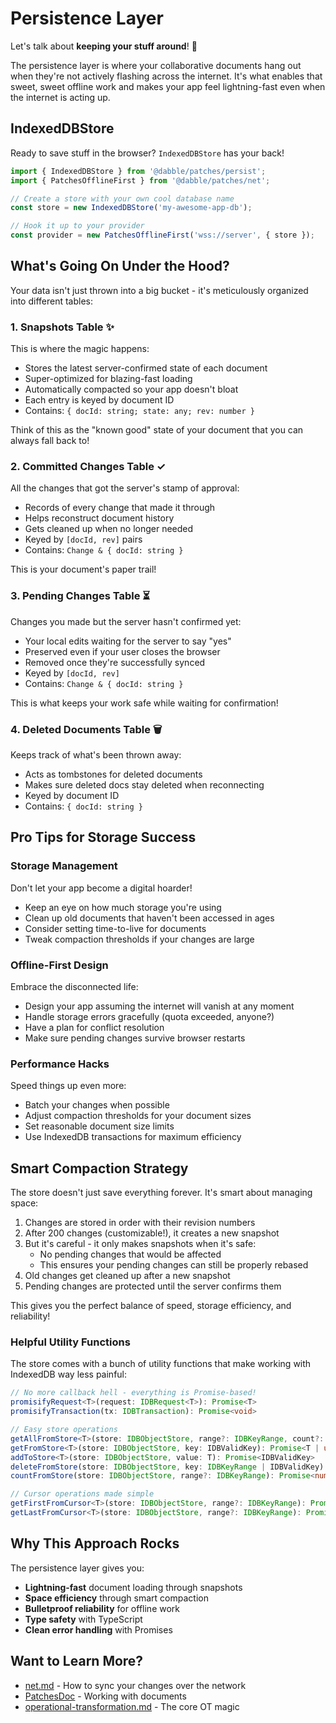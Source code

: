 # Persistence Layer

Let's talk about **keeping your stuff around**! 🏪

The persistence layer is where your collaborative documents hang out when they're not actively flashing across the internet. It's what enables that sweet, sweet offline work and makes your app feel lightning-fast even when the internet is acting up.

## IndexedDBStore

Ready to save stuff in the browser? `IndexedDBStore` has your back!

```typescript
import { IndexedDBStore } from '@dabble/patches/persist';
import { PatchesOfflineFirst } from '@dabble/patches/net';

// Create a store with your own cool database name
const store = new IndexedDBStore('my-awesome-app-db');

// Hook it up to your provider
const provider = new PatchesOfflineFirst('wss://server', { store });
```

## What's Going On Under the Hood?

Your data isn't just thrown into a big bucket - it's meticulously organized into different tables:

### 1. Snapshots Table ✨

This is where the magic happens:

- Stores the latest server-confirmed state of each document
- Super-optimized for blazing-fast loading
- Automatically compacted so your app doesn't bloat
- Each entry is keyed by document ID
- Contains: `{ docId: string; state: any; rev: number }`

Think of this as the "known good" state of your document that you can always fall back to!

### 2. Committed Changes Table ✓

All the changes that got the server's stamp of approval:

- Records of every change that made it through
- Helps reconstruct document history
- Gets cleaned up when no longer needed
- Keyed by `[docId, rev]` pairs
- Contains: `Change & { docId: string }`

This is your document's paper trail!

### 3. Pending Changes Table ⏳

Changes you made but the server hasn't confirmed yet:

- Your local edits waiting for the server to say "yes"
- Preserved even if your user closes the browser
- Removed once they're successfully synced
- Keyed by `[docId, rev]`
- Contains: `Change & { docId: string }`

This is what keeps your work safe while waiting for confirmation!

### 4. Deleted Documents Table 🗑️

Keeps track of what's been thrown away:

- Acts as tombstones for deleted documents
- Makes sure deleted docs stay deleted when reconnecting
- Keyed by document ID
- Contains: `{ docId: string }`

## Pro Tips for Storage Success

### Storage Management

Don't let your app become a digital hoarder!

- Keep an eye on how much storage you're using
- Clean up old documents that haven't been accessed in ages
- Consider setting time-to-live for documents
- Tweak compaction thresholds if your changes are large

### Offline-First Design

Embrace the disconnected life:

- Design your app assuming the internet will vanish at any moment
- Handle storage errors gracefully (quota exceeded, anyone?)
- Have a plan for conflict resolution
- Make sure pending changes survive browser restarts

### Performance Hacks

Speed things up even more:

- Batch your changes when possible
- Adjust compaction thresholds for your document sizes
- Set reasonable document size limits
- Use IndexedDB transactions for maximum efficiency

## Smart Compaction Strategy

The store doesn't just save everything forever. It's smart about managing space:

1. Changes are stored in order with their revision numbers
2. After 200 changes (customizable!), it creates a new snapshot
3. But it's careful - it only makes snapshots when it's safe:
   - No pending changes that would be affected
   - This ensures your pending changes can still be properly rebased
4. Old changes get cleaned up after a new snapshot
5. Pending changes are protected until the server confirms them

This gives you the perfect balance of speed, storage efficiency, and reliability!

### Helpful Utility Functions

The store comes with a bunch of utility functions that make working with IndexedDB way less painful:

```typescript
// No more callback hell - everything is Promise-based!
promisifyRequest<T>(request: IDBRequest<T>): Promise<T>
promisifyTransaction(tx: IDBTransaction): Promise<void>

// Easy store operations
getAllFromStore<T>(store: IDBObjectStore, range?: IDBKeyRange, count?: number): Promise<T[]>
getFromStore<T>(store: IDBObjectStore, key: IDBValidKey): Promise<T | undefined>
addToStore<T>(store: IDBObjectStore, value: T): Promise<IDBValidKey>
deleteFromStore(store: IDBObjectStore, key: IDBKeyRange | IDBValidKey): Promise<void>
countFromStore(store: IDBObjectStore, range?: IDBKeyRange): Promise<number>

// Cursor operations made simple
getFirstFromCursor<T>(store: IDBObjectStore, range?: IDBKeyRange): Promise<T | undefined>
getLastFromCursor<T>(store: IDBObjectStore, range?: IDBKeyRange): Promise<T | undefined>
```

## Why This Approach Rocks

The persistence layer gives you:

- **Lightning-fast** document loading through snapshots
- **Space efficiency** through smart compaction
- **Bulletproof reliability** for offline work
- **Type safety** with TypeScript
- **Clean error handling** with Promises

## Want to Learn More?

- [net.md](./net.md) - How to sync your changes over the network
- [PatchesDoc](./PatchesDoc.md) - Working with documents
- [operational-transformation.md](./operational-transformation.md) - The core OT magic
